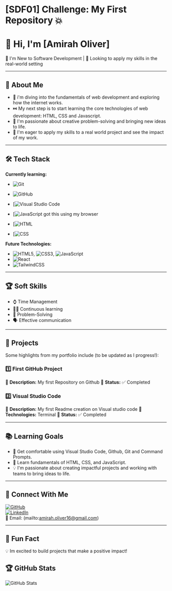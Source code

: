 # [SDF01] Challenge: My First Repository 💥

# 👋 Hi, I'm [Amirah Oliver]

🌱 I'm New to Software Development  | 🚀 Looking to apply my skills in the real-world setting

---

## 🎯 About Me

- 🤿 i'm diving into the fundamentals of web development and exploring how the internet works.
- ⏭️ My next step is to start learning the core technologies of web development: HTML, CSS and Javascript.
- 🧠 I'm passionate about creative problem-solving and bringing new ideas to life.
- 🌲 I'm eager to apply my skills to a real world project and see the impact of my work.

---

## 🛠️ Tech Stack

**Currently learning:**

- ![Git](https://img.shields.io/badge/-Git-F05032?style=flat&logo=git&logoColor=white)

- ![GitHub](https://img.shields.io/badge/-GitHub-181717?style=flat-circle&logo=github)

- [![Visual Studio Code](https://custom-icon-badges.demolab.com/badge/Visual%20Studio%20Code-0078d7.svg?logo=vsc&logoColor=white)

- [![JavaScript](https://img.shields.io/badge/JavaScript-F7DF1E?logo=javascript&logoColor=000) got this using my browser

- [![HTML](https://img.shields.io/badge/HTML-%23E34F26.svg?logo=html5&logoColor=white)

- [![CSS](https://img.shields.io/badge/CSS-1572B6?logo=css3&logoColor=fff)

**Future Technologies:**

- ![HTML5](https://img.shields.io/badge/-HTML5-black?style=flat-circle&logo=html5&logoColor=white), ![CSS3](https://img.shields.io/badge/-CSS3-black?style=flat-circle&logo=css3), ![JavaScript](https://img.shields.io/badge/-JavaScript-black?style=flat-circle&logo=javascript)
- ![React](https://img.shields.io/badge/-React-black?style=flat-circle&logo=react)
- ![TailwindCSS](https://img.shields.io/badge/Tailwind%20CSS-%2338B2AC.svg?logo=tailwind-css&logoColor=white)
---

## 🏆 Soft Skills

- ⌚ Time Management 
- 👩‍🎓 Continuous learning 
- 🎯 Problem-Solving
- 🗣️ Effective communication

---

## 📌 Projects

Some highlights from my portfolio include (to be updated as I progress!):

### **1️⃣ First GitHub Project**

🔹 **Description:** My first Repository on Github 
🔹 **Status:** ✅ Completed


### **2️⃣ Visual Studio Code** 

🔹 **Description:** My first Readme creation on Visual studio code
🔹 **Technologies:** Terminal
🔹 **Status:** ✅ Completed

---

## 📚 Learning Goals

- 🚀 Get comfortable using Visual Studio Code, Github, Git and Command Prompts.
- 🎨 Learn fundamentals of HTML, CSS, and JavaScript.
- 💡 I'm passionate about creating impactful projects and working with teams to bring ideas to life.

---

## 📲 Connect With Me 

[![GitHub](https://img.shields.io/badge/-GitHub-181717?style=flat&logo=github&logoColor=white)](https://github.com/amirah-oliver)  
[![LinkedIn](https://img.shields.io/badge/-LinkedIn-blue?style=flat&logo=linkedin&logoColor=white)](www.linkedin.com/in/amirah-oliver-50360a317)  
📧 Email: (mailto:amirah.oliver16@gmail.com)

---

## 🚀 Fun Fact

💡 Im excited to build projects that make a positive impact!


## 🏆 GitHub Stats

![GitHub Stats](https://github-readme-stats.vercel.app/api?username=amirah-oliver&show_icons=true&theme=radical)